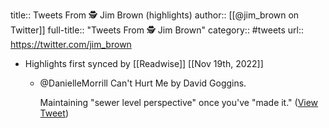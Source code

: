 title:: Tweets From 🕵️ Jim Brown (highlights)
author:: [[@jim_brown on Twitter]]
full-title:: "Tweets From 🕵️ Jim Brown"
category:: #tweets
url:: https://twitter.com/jim_brown

- Highlights first synced by [[Readwise]] [[Nov 19th, 2022]]
	- @DanielleMorrill Can't Hurt Me by David Goggins.
	  
	  Maintaining "sewer level perspective" once you've "made it." ([View Tweet](https://twitter.com/jim_brown/status/1400591592746983425))